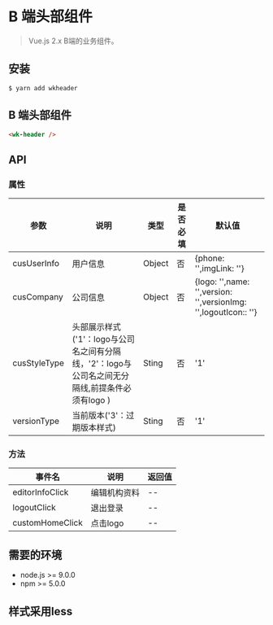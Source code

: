 # B 端头部组件

> Vue.js 2.x B端的业务组件。

## 安装

```
$ yarn add wkheader
```

## B 端头部组件

```` html
<wk-header />
````


## API

### 属性

|参数|说明|类型|是否必填|默认值|
|---|----|---|-------|-----|
|cusUserInfo|用户信息|Object|否|{phone: \'\',imgLink: \'\'}|
|cusCompany|公司信息|Object|否|{logo: \'\',name: \'\',version: \'\',versionImg: \'\',logoutIcon:: \'\'}|
|cusStyleType|头部展示样式('1'：logo与公司名之间有分隔线，'2'：logo与公司名之间无分隔线,前提条件必须有logo )|Sting|否|'1'|
|versionType|当前版本('3'：过期版本样式)|Sting|否|'1'|

### 方法

|事件名|说明|返回值|
|---|------|-----|
|editorInfoClick|编辑机构资料|--|
|logoutClick|退出登录|--|
|customHomeClick|点击logo|--|

## 需要的环境

- node.js >= 9.0.0
- npm >= 5.0.0

## 样式采用less

